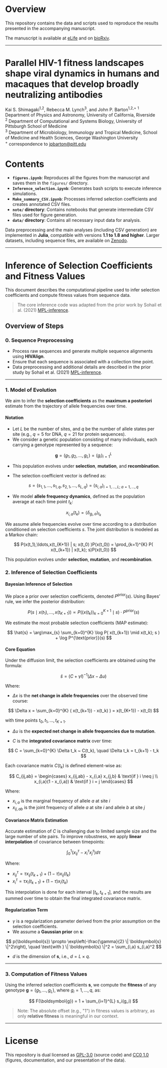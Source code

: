 # Overview

This repository contains the data and scripts used to reproduce the results presented in the accompanying manuscript.

The manuscript is available at [eLife](https://elifesciences.org/reviewed-preprints/105466) and on [bioRxiv](https://www.biorxiv.org/content/10.1101/2024.07.12.603090v3).

---
# Parallel HIV-1 fitness landscapes shape viral dynamics in humans and macaques that develop broadly neutralizing antibodies 
Kai S. Shimagaki<sup>1,2</sup>, Rebecca M. Lynch<sup>3</sup>, and John P. Barton<sup>1,2,+</sup>
<sup>1</sup> Department of Physics and Astronomy, University of California, Riverside  
<sup>2</sup> Department of Computational and Systems Biology, University of Pittsburgh School of Medicine  
<sup>3</sup> Department of Microbiology, Immunology and Tropical Medicine, School of Medicine and Health Sciences, George Washington University  
<sup>+</sup> correspondence to [jpbarton@pitt.edu](mailto:jpbarton@pitt.edu)  

# Contents

* **`figures.ipynb`**: Reproduces all the figures from the manuscript and saves them in the `figures/` directory.
* **`Inference_selection.ipynb`**: Generates bash scripts to execute inference simulations.
* **`Make_summary_CSV.ipynb`**: Processes inferred selection coefficients and creates annotated CSV files.
* **`note/` directory**: Contains notebooks that generate intermediate CSV files used for figure generation.
* **`data/` directory**: Contains all necessary input data for analysis.

Data preprocessing and the main analyses (including CSV generation) are implemented in **Julia**, compatible with versions **1.1 to 1.8 and higher**. 
Larger datasets, including sequence files, are available on [Zenodo](https://zenodo.org/records/15685461).

---
# Inference of Selection Coefficients and Fitness Values

This document describes the computational pipeline used to infer selection coefficients and compute fitness values from sequence data.
> The core inference code was adapted from the prior work by Sohail et al. (2021) [MPL-inference](https://github.com/bartonlab/paper-MPL-inference).

## Overview of Steps

### 0. Sequence Preprocessing

* Process raw sequences and generate multiple sequence alignments using **HIVAlign**.
* Ensure that each sequence is associated with a collection time point.
* Data preprocessing and additional details are described in the prior study by Sohail et al. (2021) [MPL-inference](https://github.com/bartonlab/paper-MPL-inference).

---

### 1. Model of Evolution

We aim to infer the **selection coefficients** as the **maximum a posteriori** estimate from the trajectory of allele frequencies over time.

#### Notation

* Let $L$ be the number of sites, and $q$ be the number of allele states per site (e.g., $q = 5$ for DNA, $q = 21$ for protein sequences).
* We consider a genetic population consisting of many individuals, each carrying a genotype represented by a sequence:

$$
\mathbf{g} = (g_1, g_2, \ldots, g_L) = (g_i)_{i=1}^L
$$

* This population evolves under **selection**, **mutation**, and **recombination**.
  
* The selection coefficient vector is defined as:

$$
s = (s_{1,1}, \ldots, s_{1,q}, s_{2,1}, \ldots, s_{L,q}) = \left( s_{i,a} \right)_{i=1,\ldots,L;\; a=1,\ldots,q}
$$



* We model **allele frequency dynamics**, defined as the population average at each time point $t_k$:

$$
x_{i,a}(t_k) = \langle \delta_{g_i, a} \rangle_{t_k}
$$


We assume allele frequencies evolve over time according to a distribution conditioned on selection coefficients $s$. The joint distribution is modeled as a Markov chain:

$$
P(x(t_1),\ldots,x(t_{K+1}) | s; x(t_0) )P(x(t_0)) = \prod_{k=1}^{K} P( x(t_{k+1}) | x(t_k); s)P(x(t_0))
$$

This population evolves under **selection**, **mutation**, and **recombination**.


### 2. Inference of Selection Coefficients

#### Bayesian Inference of Selection

We place a prior over selection coefficients, denoted $P^{\text{prior}}(s)$. Using Bayes’ rule, we infer the posterior distribution:

$$
P( s \mid x(t_1), \ldots, x(t_{K+1}) ) \propto P( ( x(t_k) )_{k=0}^{K+1} \mid s ) \cdot P^{\text{prior}}(s)
$$


We estimate the most probable selection coefficients (MAP estimate):

$$
\hat{s} = \arg\max_{s}  \sum_{k=0}^{K} \log P( x(t_{k+1}) \mid x(t_k); s ) + \log P^{\text{prior}}(s)  
$$


#### Core Equation

Under the diffusion limit, the selection coefficients are obtained using the formula:

$$
\hat{s} = (C + \gamma I)^{-1} (\Delta x - \Delta u)
$$

Where:

* $\Delta x$ is the **net change in allele frequencies** over the observed time course:

$$
\Delta x = \sum_{k=0}^{K} ( x(t_{k+1}) - x(t_k) ) = x(t_{K+1}) - x(t_0)
$$

  with time points $t_0, t_1, \ldots, t_{K+1}$.

* $\Delta u$ is the **expected net change in allele frequencies due to mutation**.

* $C$ is the **integrated covariance matrix** over time:

$$
C = \sum_{k=0}^{K} \Delta t_k ~ C(t_k), \quad \Delta t_k = t_{k+1} - t_k
$$

  Each covariance matrix $C(t_k)$ is defined element-wise as:

  $$
  C_{ij,ab} =
  \begin{cases}
  x_{ij,ab} - x_{i,a} x_{j,b} & \text{if } i \neq j \\
  x_{i,a}(1 - x_{i,a}) & \text{if } i = j
  \end{cases}
  $$

  Where:

  * $x_{i,a}$ is the marginal frequency of allele $a$ at site $i$
  * $x_{ij,ab}$ is the joint frequency of allele $a$ at site $i$ and allele $b$ at site $j$

#### Covariance Matrix Estimation

Accurate estimation of $C$ is challenging due to limited sample size and the large number of site pairs. To improve robustness, we apply **linear interpolation** of covariance between timepoints:

$$
\int_0^1 ( x_{ij}^{\tau} - x_i^{\tau} x_j^{\tau}   ) d\tau
$$

Where:

* $x_{ij}^{\tau} = \tau x_{ij}(t_{k+1}) + (1 - \tau) x_{ij}(t_k)$
* $x_i^{\tau} = \tau x_i(t_{k+1}) + (1 - \tau) x_i(t_k)$

This interpolation is done for each interval $[t_k, t_{k+1}]$, and the results are summed over time to obtain the final integrated covariance matrix.

#### Regularization Term

* $\gamma$ is a regularization parameter derived from the prior assumption on the selection coefficients.
* We assume a **Gaussian prior** on $\boldsymbol{s}$:

$$
p(\boldsymbol{s}) \propto \exp\left(-\frac{\gamma}{2} \| \boldsymbol{s} \|^2\right), \quad \text{with } \| \boldsymbol{s} \|^2 = \sum_{i,a} s_{i,a}^2
$$

* $d$ is the dimension of $\boldsymbol{s}$, i.e., $d = L \times q$.

---

### 3. Computation of Fitness Values

Using the inferred selection coefficients $\boldsymbol{s}$, we compute the **fitness** of any genotype $\boldsymbol{g} = (g_1, \ldots, g_L)$, where $g_i = 1, \ldots, q$, as:

$$
F(\boldsymbol{g}) = 1 + \sum_{i=1}^{L} s_i(g_i)
$$

> Note: The absolute offset (e.g., "1") in fitness values is arbitrary, as only **relative fitness** is meaningful in our context.

---

# License

This repository is dual licensed as [GPL-3.0](LICENSE-GPL) (source code) and [CC0 1.0](LICENSE-CC0) (figures, documentation, and our presentation of the data).

